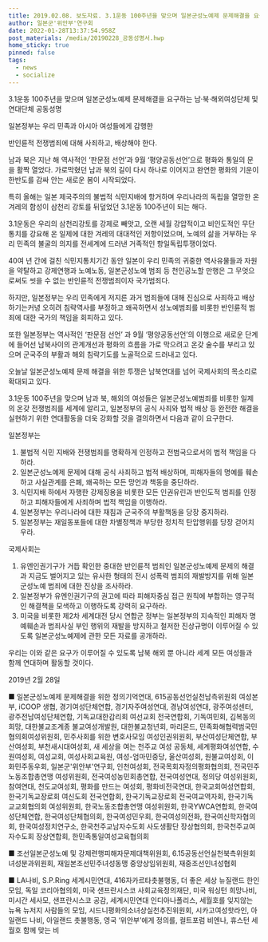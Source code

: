 ```yaml
---
title: 2019.02.08. 보도자료. 3.1운동 100주년을 맞으며 일본군성노예제 문제해결을 요구하는 남·북·해외여성단체 및 연대단체 공동성명
author: 일본군'위안부'연구회
date: 2022-01-28T13:37:54.958Z
post_materials: /media/20190228_공동성명서.hwp
home_sticky: true
pinned: false
tags:
  - news
  - socialize
---
```

3.1운동 100주년을 맞으며 일본군성노예제 문제해결을 요구하는 남·북·해외여성단체 및 연대단체 공동성명



일본정부는 우리 민족과 아시아 여성들에게 감행한

반인륜적 전쟁범죄에 대해 사죄하고, 배상해야 한다.

남과 북은 지난 해 역사적인 ‘판문점 선언’과 9월 ‘평양공동선언’으로 평화와 통일의 문을 활짝 열었다. 가로막혔던 남과 북의 길이 다시 하나로 이어지고 완연한 평화의 기운이 한반도를 감싸 안는 새로운 봄이 시작되었다.

특히 올해는 일본 제국주의의 불법적 식민지배에 항거하며 우리나라의 독립을 열망한 온 겨레의 함성이 삼천리 강토를 뒤덮었던 3.1운동 100주년이 되는 해다.

3.1운동은 우리의 삼천리강토를 강제로 빼앗고, 오랜 세월 강압적이고 비인도적인 무단통치를 강요해 온 일제에 대한 겨레의 대대적인 저항이었으며, 노예의 삶을 거부하는 우리 민족의 불굴의 의지를 전세계에 드러낸 거족적인 항일독립투쟁이었다.

40여 년 간에 걸친 식민지통치기간 동안 일본이 우리 민족의 귀중한 역사유물들과 자원을 약탈하고 강제연행과 노예노동, 일본군성노예 범죄 등 천인공노할 만행은 그 무엇으로써도 씻을 수 없는 반인륜적 전쟁범죄이자 국가범죄다.

하지만, 일본정부는 우리 민족에게 저지른 과거 범죄들에 대해 진심으로 사죄하고 배상하기는커녕 오히려 침략역사를 부정하고 왜곡하면서 성노예범죄를 비롯한 반인륜적 범죄에 대한 국가의 책임을 회피하고 있다.

또한 일본정부는 역사적인 ‘판문점 선언’ 과 9월 ‘평양공동선언’의 이행으로 새로운 단계에 들어선 남북사이의 관계개선과 평화의 흐름을 가로 막으려고 온갖 술수를 부리고 있으며 군국주의 부활과 해외 침략기도를 노골적으로 드러내고 있다.

오늘날 일본군성노예제 문제 해결을 위한 투쟁은 남북연대를 넘어 국제사회의 목소리로 확대되고 있다.

3.1운동 100주년을 맞으며 남과 북, 해외의 여성들은 일본군성노예범죄를 비롯한 일제의 온갖 전쟁범죄를 세계에 알리고, 일본정부의 공식 사죄와 법적 배상 등 완전한 해결을 실현하기 위한 연대활동을 더욱 강화할 것을 결의하면서 다음과 같이 요구한다.

일본정부는

1. 불법적 식민 지배와 전쟁범죄를 명확하게 인정하고 전범국으로서의 법적 책임을 다하라.
2. 일본군성노예제 문제에 대해 공식 사죄하고 법적 배상하며, 피해자들의 명예를 훼손하고 사실관계를 은폐, 왜곡하는 모든 망언과 책동을 중단하라.
3. 식민지배 하에서 자행한 강제징용을 비롯한 모든 인권유린과 반인도적 범죄를 인정하고 피해자들에게 사죄하며 법적 책임을 이행하라.
4. 일본정부는 우리나라에 대한 재침과 군국주의 부활책동을 당장 중지하라.
5. 일본정부는 재일동포들에 대한 차별정책과 부당한 정치적 탄압행위를 당장 걷어치우라.

국제사회는

1. 유엔인권기구가 거듭 확인한 중대한 반인륜적 범죄인 일본군성노예제 문제의 해결과 지금도 벌어지고 있는 유사한 형태의 전시 성폭력 범죄의 재발방지를 위해 일본군성노예 범죄에 대한 진상을 조사하라.
2. 일본정부가 유엔인권기구의 권고에 따라 피해자중심 접근 원칙에 부합하는 영구적인 해결책을 모색하고 이행하도록 강력히 요구하라.
3. 미국을 비롯한 제2차 세계대전 당시 연합군 정부는 일본정부의 지속적인 피해자 명예훼손과 범죄사실 부인 행위의 재발을 방지하고 철저한 진상규명이 이루어질 수 있도록 일본군성노예제에 관한 모든 자료를 공개하라.

우리는 이와 같은 요구가 이루어질 수 있도록 남북 해외 뿐 아니라 세계 모든 여성들과 함께 연대하며 활동할 것이다.

2019년 2월 28일

■ 일본군성노예제 문제해결을 위한 정의기억연대, 615공동선언실천남측위원회 여성본부, iCOOP 생협, 경기여성단체연합, 경기자주여성연대, 경남여성연대, 광주여성센터, 광주전남여성단체연합, 기독교대한감리회 여선교회 전국연합회, 기독여민회, 김복동의 희망, 대한불교조계종 불교여성개발원, 대한불교청년회, 마리몬드, 민족화해협력범국민협의회여성위원회, 민주사회를 위한 변호사모임 여성인권위원회, 부산여성단체연합, 부산여성회, 부천새시대여성회, 새 세상을 여는 천주교 여성 공동체, 세계평화여성연합, 수원여성회, 여성교회, 여성사회교육원, 여성-엄마민중당, 울산여성회, 원불교여성회, 이화민주동우회, 일본군'위안부'연구회, 인천여성회, 전국목회자정의평화협의회, 전국민주노동조합총연맹 여성위원회, 전국여성농민회총연합, 전국여성연대, 정의당 여성위원회, 참여연대, 천도교여성회, 평화를 만드는 여성회, 평화비전국연대, 한국교회여성연합회, 한국기독교장로회 여신도회 전국연합회, 한국기독교장로회 전국여교역자회, 한국기독교교회협의회 여성위원회, 한국노동조합총연맹 여성위원회, 한국YWCA연합회, 한국여성단체연합, 한국여성단체협의회, 한국여성민우회, 한국여성의전화, 한국여신학자협의회, 한국여성정치연구소, 한국천주교남자수도회 사도생활단 장상협의회, 한국천주교여자수도회 장상연합회, 한민족통일여성교육협의회

■ 조선일본군성노예 및 강제련행피해자문제대책위원회, 6.15공동선언실천북측위원회 녀성분과위원회, 재일본조선민주녀성동맹 중앙상임위원회, 재중조선인녀성협회

■ LA나비, S.P.Ring 세계시민연대, 416자카르타촛불행동, 더 좋은 세상 뉴질랜드 한인 모임, 독일 코리아협의회, 미국 샌프란시스코 사회교육정의재단, 미국 워싱턴 희망나비, 미시간 세사모, 샌프란시스코 공감, 세계시민연대 인디아나폴리스, 세월호를 잊지않는 뉴욕 뉴저지 사람들의 모임, 시드니평화의소녀상실천추진위원회, 시카고여성핫라인, 아일랜드 나비, 아일랜드 촛불행동, 영국 ‘위안부’에게 정의를, 컬트포럼 비엔나, 휴스턴 세월호 함께 맞는 비